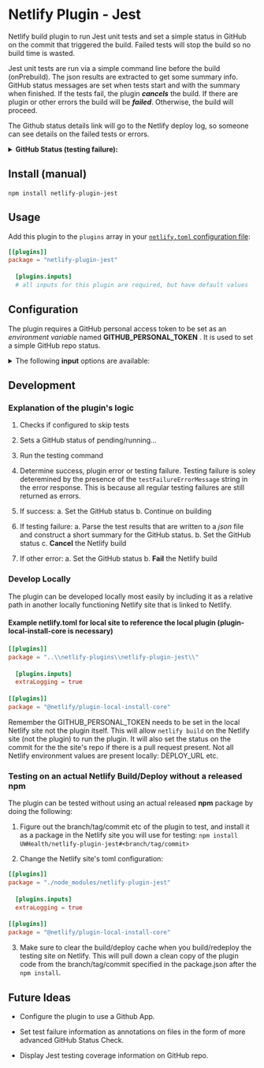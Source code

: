 # Netlify Plugin - Jest

Netlify build plugin to run Jest unit tests and set a simple status in GitHub on the commit that triggered the build. Failed tests will stop the build so no build time is wasted.

Jest unit tests are run via a simple command line before the build (onPrebuild). The json results are extracted to get some summary info. GitHub status messages are set when tests start and with the summary when finished. If the tests fail, the plugin **_cancels_** the build. If there are plugin or other errors the build will be **_failed_**. Otherwise, the build will proceed.

The Github status details link will go to the Netlify deploy log, so someone can see details on the failed tests or errors.

<details>
<summary><b>GitHub Status (testing failure):</b></summary>
<img src="static/gh_jest_tests.png"/>
</details>



## Install (manual)


```
npm install netlify-plugin-jest
```

## Usage

Add this plugin to the `plugins` array in your [`netlify.toml` configuration file](https://docs.netlify.com/configure-builds/file-based-configuration):

```toml
[[plugins]]
package = "netlify-plugin-jest"

  [plugins.inputs]
  # all inputs for this plugin are required, but have default values
```

## Configuration

The plugin requires a GitHub personal access token to be set as an _environment variable_ named **GITHUB_PERSONAL_TOKEN** . It is used to set a simple GitHub repo status.

<details>
<summary>The following <b>input</b> options are available:</summary>

- **name**: testCommand
  - **description**: The command line used to trigger the tests and any other features. Separating this out allows for easier customization and future development. Change cautiously.
  - **default**: jest --collectCoverage --json --outputFile jest.results.json
  - **required**: true
- **name**: skipTests
  - **description**: Skip unit tests but leave the plugin present
  - **default**: false
  - **required**: true
- **name**: skipStatusUpdate
  - **description**: Skip Github status update
  - **default**: false
  - **required**: true
- **name**: testFailureErrorMessage
  - **description**: String that exists inside of the error message indicating tests failed.
  - **default**: Command failed with exit code 1
  - **required**: true
- **name**: gitHubStatusName
  - **description**: Context/name for the status in GitHub, should be pretty unique
  - **default**: Jest Tests
  - **required**: true
- **name**: extraLogging
  - **description**: Display some extra console logging.
  - **default**: false
  - **required**: true

</details>

## Development

### Explanation of the plugin's logic

1. Checks if configured to skip tests

2. Sets a GitHub status of pending/running...

3. Run the testing command

4. Determine success, plugin error or testing failure. Testing failure is soley deteremined by the presence of the `testFailureErrorMessage` string in the error response. This is because all regular testing failures are still returned as errors.

5. If success:
  a. Set the GitHub status
  b. Continue on building

6. If testing failure:
  a. Parse the test results that are written to a _json_ file and construct a short summary for the GitHub status.
  b. Set the GitHub status
  c. **Cancel** the Netlify build

7. If other error:
  a. Set the GitHub status
  b. **Fail** the Netlify build

### Develop Locally

The plugin can be developed locally most easily by including it as a relative path in another locally functioning Netlify  site that is linked to Netlify.

#### Example netlify.toml for local site to reference the local plugin (plugin-local-install-core is necessary)

```toml
[[plugins]]
package = "..\\netlify-plugins\\netlify-plugin-jest\\"

  [plugins.inputs]
  extraLogging = true

[[plugins]]
package = "@netlify/plugin-local-install-core"
```

Remember the GITHUB_PERSONAL_TOKEN needs to be set in the local Netlify site not the plugin itself. This will allow `netlify build` on the Netlify site (not the plugin) to run the plugin. It will also set the status on the commit for the the site's repo if there is a pull request present. Not all Netlify environment values are present locally: DEPLOY_URL etc.

### Testing on an actual Netlify Build/Deploy without a released npm

The plugin can be tested without using an actual released **npm** package by doing the following:

1. Figure out the branch/tag/commit etc of the plugin to test, and install it as a package in the Netlify site you will use for testing:
`npm install UWHealth/netlify-plugin-jest#<branch/tag/commit>`

2. Change the Netlify site's toml configuration:

  ```toml
  [[plugins]]
  package = "./node_modules/netlify-plugin-jest"

    [plugins.inputs]
    extraLogging = true

  [[plugins]]
  package = "@netlify/plugin-local-install-core"
  ```

3. Make sure to clear the build/deploy cache when you build/redeploy the testing site on Netlify. This will pull down a clean copy of the plugin code from the branch/tag/commit specified in the package.json after the `npm install`.


## Future Ideas

- Configure the plugin to use a Github App.

- Set test failure information as annotations on files in the form of more advanced GitHub Status Check.

- Display Jest testing coverage information on GitHub repo.

